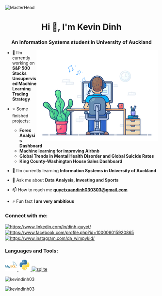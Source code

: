 ![MasterHead](https://cdnb.artstation.com/p/assets/images/images/064/767/201/original/ash-emritte-pcscreen6.gif?1688686432)
<h1 align="center">Hi 👋, I'm Kevin Dinh</h1>
<h3 align="center">An Information Systems student in University of Auckland</h3>
<img align="right" alt="Coding" width="400" src="https://raw.githubusercontent.com/SupianIDz/SupianIDz/main/coding.gif">


- 🔭 I’m currently working on **S&P 500 Stocks Unsupervised Machine Learning Trading Strategy**

- ⭐ Some finished projects: 
   * **Forex Analysis Dashboard**
   * **Machine learning for improving Airbnb**
   * **Global Trends in Mental Health Disorder and Global Suicide Rates**
   * **King County-Washington House Sales Dashboard**

- 🌱 I’m currently learning **Information Systems in University of Auckland**

- 💬 Ask me about **Data Analysis, Investing and Sports**

- 📫 How to reach me **quyetxuandinh030303@gmail.com**

- ⚡ Fun fact **I am very ambitious**

<h3 align="left">Connect with me:</h3>
<p align="left">
<a href="https://linkedin.com/in/https://www.linkedin.com/in/dinh-quyet/" target="blank"><img align="center" src="https://raw.githubusercontent.com/rahuldkjain/github-profile-readme-generator/master/src/images/icons/Social/linked-in-alt.svg" alt="https://www.linkedin.com/in/dinh-quyet/" height="30" width="40" /></a>
<a href="https://fb.com/https://www.facebook.com/profile.php?id=100009015920865" target="blank"><img align="center" src="https://raw.githubusercontent.com/rahuldkjain/github-profile-readme-generator/master/src/images/icons/Social/facebook.svg" alt="https://www.facebook.com/profile.php?id=100009015920865" height="30" width="40" /></a>
<a href="https://instagram.com/https://www.instagram.com/da_wimpykid/" target="blank"><img align="center" src="https://raw.githubusercontent.com/rahuldkjain/github-profile-readme-generator/master/src/images/icons/Social/instagram.svg" alt="https://www.instagram.com/da_wimpykid/" height="30" width="40" /></a>
</p>

<h3 align="left">Languages and Tools:</h3>
<p align="left"> <a href="https://www.mysql.com/" target="_blank" rel="noreferrer"> <img src="https://raw.githubusercontent.com/devicons/devicon/master/icons/mysql/mysql-original-wordmark.svg" alt="mysql" width="40" height="40"/> </a> <a href="https://www.python.org" target="_blank" rel="noreferrer"> <img src="https://raw.githubusercontent.com/devicons/devicon/master/icons/python/python-original.svg" alt="python" width="40" height="40"/> </a> <a href="https://www.sqlite.org/" target="_blank" rel="noreferrer"> <img src="https://www.vectorlogo.zone/logos/sqlite/sqlite-icon.svg" alt="sqlite" width="40" height="40"/> </a> </p>

<p><img align="center" src="https://github-readme-stats.vercel.app/api/top-langs?username=kevindinh03&show_icons=true&locale=en&layout=compact" alt="kevindinh03" /></p>

<p><img align="center" src="https://github-readme-streak-stats.herokuapp.com/?user=kevindinh03&" alt="kevindinh03" /></p>
